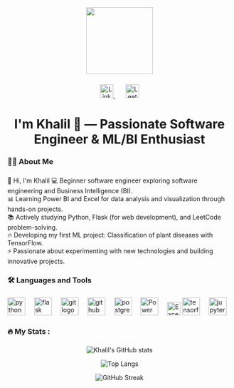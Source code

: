 <div align="center">
  <img height="150" src="https://media.giphy.com/media/M9gbBd9nbDrOTu1Mqx/giphy.gif"  />
</div>

###

<div align="center">
  <!-- LinkedIn -->
  <a href="https://www.linkedin.com/in/khalilamamri/" target="_blank">
      <img src="https://img.shields.io/badge/LinkedIn-0077B5?style=for-the-badge&logo=linkedin&logoColor=white" height="30" alt="LinkedIn logo" /> 
  </a>
  
  <img width="20" />
  
  <!-- LeetCode -->
  <a href="https://leetcode.com/u/Khalil-Amamri/" target="_blank">
      <img src="https://img.shields.io/badge/LeetCode-FFA116?style=for-the-badge&logo=leetcode&logoColor=black" height="30" alt="LeetCode logo" />


  </a>
</div>


###

<h1 align="center">I'm Khalil 👋 — Passionate Software Engineer & ML/BI Enthusiast</h1>


###

<h3 align="left">👩‍💻  About Me</h3>

###

<p align="left">
👋 Hi, I'm Khalil
💻 Beginner software engineer exploring software engineering and Business Intelligence (BI).<br>
📊 Learning Power BI and Excel for data analysis and visualization through hands-on projects.<br>
📚 Actively studying Python, Flask (for web development), and LeetCode problem-solving.<br>
🔥 Developing my first ML project: Classification of plant diseases with TensorFlow.<br>
⚡ Passionate about experimenting with new technologies and building innovative projects.
</p>

###

<h3 align="left">🛠 Languages and Tools</h3>

###

<div align="left">
  <img src="https://cdn.jsdelivr.net/gh/devicons/devicon/icons/python/python-original.svg" height="40" alt="python logo"  />
  <img width="12" />
  <img src="https://cdn.jsdelivr.net/gh/devicons/devicon/icons/flask/flask-original.svg" height="40" alt="flask logo"  />
  <img width="12" />
  <img src="https://cdn.jsdelivr.net/gh/devicons/devicon/icons/git/git-original.svg" height="40" alt="git logo"  />
  <img width="12" />
  <img src="https://cdn.jsdelivr.net/gh/devicons/devicon/icons/github/github-original.svg" height="40" alt="github logo"  />
  <img width="12" />
  <img src="https://cdn.jsdelivr.net/gh/devicons/devicon/icons/postgresql/postgresql-original.svg" height="40" alt="postgresql logo"  />
  <img width="12" />
  <!-- BI Tools -->
  <img src="https://upload.wikimedia.org/wikipedia/commons/c/cf/New_Power_BI_Logo.svg" height="40" alt="Power BI logo" />
  <img width="12" />
  <img src="https://img.shields.io/badge/Excel-217346?style=for-the-badge&logo=microsoft-excel&logoColor=white" height="30" alt="Excel logo" />
  <img src="https://cdn.jsdelivr.net/gh/devicons/devicon/icons/tensorflow/tensorflow-original.svg" height="40" alt="tensorflow logo" />
  <img width="12" />
  <img src="https://cdn.jsdelivr.net/gh/devicons/devicon/icons/jupyter/jupyter-original-wordmark.svg" height="40" alt="jupyter logo" />
</div>


</div>

###

<h3 align="left">🔥   My Stats :</h3>

###

<div align="center">

  ![Khalil's GitHub stats](https://github-readme-stats.vercel.app/api?username=KhalilAmamri&show_icons=true&theme=radical)

  ![Top Langs](https://github-readme-stats.vercel.app/api/top-langs/?username=KhalilAmamri&layout=compact&theme=radical)

  ![GitHub Streak](https://streak-stats.demolab.com?user=KhalilAmamri&theme=radical&hide_border=false)

</div>
